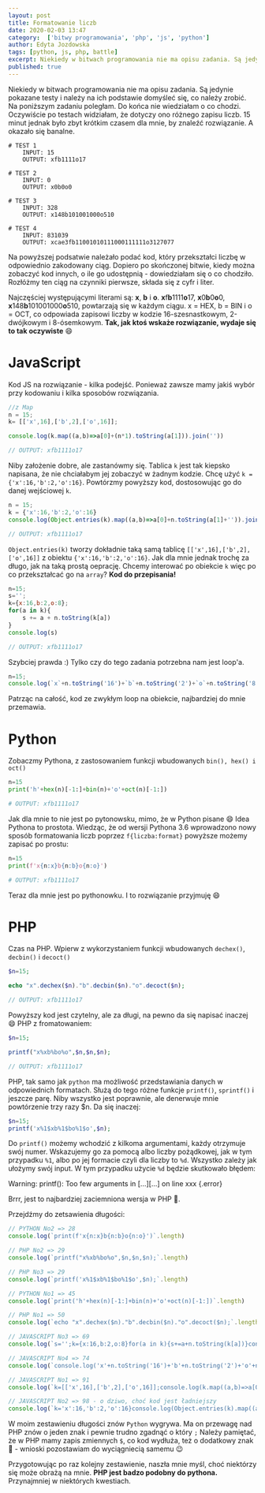 ```yaml
---
layout: post
title: Formatowanie liczb
date: 2020-02-03 13:47
category:  ['bitwy programowania', 'php', 'js', 'python']
author: Edyta Jozdowska
tags: [python, js, php, battle]
excerpt: Niekiedy w bitwach programowania nie ma opisu zadania. Są jedynie pokazane testy i należy na ich podstawie domyśleć się, co należy zrobić. Na tym zadaniu poległam.
published: true
---
```

Niekiedy w bitwach programowania nie ma opisu zadania. Są jedynie pokazane testy i należy na ich podstawie domyśleć się, co należy zrobić.
Na poniższym zadaniu poległam. Do końca nie wiedziałam o co chodzi. Oczywiście po testach widziałam, że dotyczy ono różnego zapisu liczb. 15 minut jednak było zbyt krótkim czasem dla mnie, by  znaleźć rozwiązanie. A okazało się banalne.

```config
# TEST 1
	INPUT: 15
	OUTPUT: xfb1111o17

# TEST 2
	INPUT: 0
	OUTPUT: x0b0o0

# TEST 3
	INPUT: 328
	OUTPUT: x148b101001000o510

# TEST 4
	INPUT: 831039
	OUTPUT: xcae3fb11001010111000111111o3127077
```

Na powyższej podsatwie należało podać kod, który przekształci liczbę w odpowiednio zakodowany ciąg. Dopiero po skończonej bitwie, kiedy można zobaczyć kod innych, o ile go udostępnią - dowiedziałam się o co chodziło. Rozłóżmy ten ciąg na czynniki pierwsze, składa się z cyfr i liter. 

Najczęściej występującymi literami są: **x**, **b** i **o**. **x**f**b**1111**o**17, **x**0**b**0**o**0, **x**148**b**101001000**o**510, powtarzają się w każdym ciągu. x = HEX, b = BIN i o = OCT, co odpowiada zapisowi liczby w kodzie 16-szesnastkowym, 2-dwójkowym i 8-ósemkowym. **Tak, jak ktoś wskaże rozwiązanie, wydaje się to tak oczywiste** :smile:

# JavaScript
Kod JS na rozwiązanie - kilka podejść. Ponieważ zawsze mamy jakiś wybór przy kodowaniu i kilka sposobów rozwiązania.
```js
//z Map
n = 15;
k= [['x',16],['b',2],['o',16]];

console.log(k.map((a,b)=>a[0]+(n*1).toString(a[1])).join(''))

// OUTPUT: xfb1111o17
```
Niby założenie dobre, ale zastanówmy się. Tablica `k` jest tak kiepsko napisana, że nie chciałabym jej zobaczyć w żadnym kodzie. Chcę użyć `k = {'x':16,'b':2,'o':16}`. Powtórzmy powyższy kod, dostosowując go do danej wejściowej `k`.

```js
n = 15;
k = {'x':16,'b':2,'o':16}
console.log(Object.entries(k).map((a,b)=>a[0]+n.toString(a[1]+'')).join(''))

// OUTPUT: xfb1111o17
```

`Object.entries(k)` tworzy dokładnie taką samą tablicę `[['x',16],['b',2],['o',16]]` z obiektu `{'x':16,'b':2,'o':16}`. Jak dla mnie jednak trochę za długo, jak na taką prostą oeprację. Chcemy interować po obiekcie `k` więc po co przekształcać go na `array`?
**Kod do przepisania!**

```js
n=15;
s='';
k={x:16,b:2,o:8};
for(a in k){
	s += a + n.toString(k[a])
}
console.log(s)

// OUTPUT: xfb1111o17
```
Szybciej prawda :) Tylko czy do tego zadania potrzebna nam jest loop'a.
```js
n=15;
console.log(`x`+n.toString('16')+`b`+n.toString('2')+`o`+n.toString('8'));
```
Patrząc na całość, kod ze zwykłym loop na obiekcie, najbardziej do mnie przemawia.

# Python
Zobaczmy Pythona, z zastosowaniem funkcji wbudowanych `bin(), hex() i oct()`
```py
n=15
print('h'+hex(n)[-1:]+bin(n)+'o'+oct(n)[-1:])

# OUTPUT: xfb1111o17
```

Jak dla mnie to nie jest po pytonowsku, mimo, że w Python pisane :smile: Idea Pythona to prostota.
Wiedząc, że od wersji Pythona 3.6 wprowadzono nowy sposób formatowania liczb poprzez `f{liczba:format}` powyższe możemy zapisać po prostu:
```py
n=15
print(f'x{n:x}b{n:b}o{n:o}')

# OUTPUT: xfb1111o17
```
Teraz dla mnie jest po pythonowku. I to rozwiązanie przyjmuję :smile:

# PHP
Czas na PHP. Wpierw z wykorzystaniem funkcji wbudowanych `dechex()`, `decbin()` i `decoct()`
```PHP
$n=15;

echo "x".dechex($n)."b".decbin($n)."o".decoct($n);

// OUTPUT: xfb1111o17
```
Powyższy kod jest czytelny, ale za długi, na pewno da się napisać inaczej :smile:
PHP z fromatowaniem:
```PHP
$n=15;

printf("x%xb%bo%o",$n,$n,$n);

// OUTPUT: xfb1111o17
```
PHP, tak samo jak `python` ma możliwość przedstawiania danych w odpowiednich formatach. Służą do tego różne funkcje `printf()`, `sprintf()` i jeszcze parę.
Niby wszystko jest poprawnie, ale denerwuje mnie powtórzenie trzy razy $n. Da się inaczej:

```PHP
$n=15;
printf('x%1$xb%1$bo%1$o',$n);
```
Do `printf()` możemy wchodzić z kilkoma argumentami, każdy otrzymuje swój numer. Wskazujemy go za pomocą albo liczby pożądkowej, jak w tym przypadku `%1`, albo po jej formacie czyli dla liczby to `%d`. Wszystko zależy jak ułożymy swój input. W tym przypadku użycie `%d` będzie skutkowało błędem:

Warning:  printf(): Too few arguments in [...][...] on line xxx
{.error}

Brrr, jest to najbardziej zaciemniona wersja w PHP :rofl:.

Przejdźmy do zetsawienia długości:
```js
// PYTHON No2 => 28
console.log(`print(f'x{n:x}b{n:b}o{n:o}')`.length)

// PHP No2 => 29
console.log(`printf("x%xb%bo%o",$n,$n,$n);`.length)

// PHP No3 => 29
console.log(`printf('x%1$xb%1$bo%1$o',$n);`.length)

// PYTHON No1 => 45
console.log(`print('h'+hex(n)[-1:]+bin(n)+'o'+oct(n)[-1:])`.length)

// PHP No1 => 50
console.log(`echo "x".dechex($n)."b".decbin($n)."o".decoct($n);`.length)

// JAVASCRIPT No3 => 69
console.log(`s='';k={x:16,b:2,o:8}for(a in k){s+=a+n.toString(k[a])}console.log(s)`.length)

// JAVASCRIPT No4 => 74
console.log(`console.log('x'+n.toString('16')+'b'+n.toString('2')+'o'+n.toString('8'));`.length)

// JAVASCRIPT No1 => 91
console.log(`k=[['x',16],['b',2],['o',16]];console.log(k.map((a,b)=>a[0]+(n*1).toString(a[1])).join(''))`.length)

// JAVASCRIPT No2 => 98 - o dziwo, choć kod jest ładniejszy
console.log(`k='x':16,'b':2,'o':16}console.log(Object.entries(k).map((a,b)=>a[0]+n.toString(a[1]+'')).join(''))`.length)
```
W moim zestawieniu długości znów `Python` wygrywa. Ma on przewagę nad PHP znów o jeden znak i pewnie trudno zgadnąć o który `;`
Należy pamiętać, że w PHP mamy zapis zmiennych `$`, co kod wydłuża, też o dodatkowy znak :rofl: - wnioski pozostawiam do wyciągniecią samemu :wink:

Przygotowując po raz kolejny zestawienie, naszła mnie myśl, choć niektórzy się może obrażą na mnie. 
**PHP jest badzo podobny do pythona.** Przynajmniej w niektórych kwestiach.
